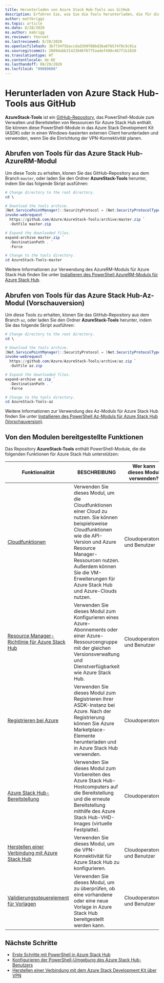 ```yaml
---
title: Herunterladen von Azure Stack Hub-Tools aus GitHub
description: Erfahren Sie, wie Sie die Tools herunterladen, die für die Arbeit mit Azure Stack Hub benötigt werden.
author: mattbriggs
ms.topic: article
ms.date: 8/28/2020
ms.author: mabrigg
ms.reviewer: thoroet
ms.lastreviewed: 8/28/2020
ms.openlocfilehash: 3b7734f5baccdad399f88bd36a076574f0c9c91a
ms.sourcegitcommit: 28894abb31423046f6775aadef490c467f1b1820
ms.translationtype: HT
ms.contentlocale: de-DE
ms.lasthandoff: 08/29/2020
ms.locfileid: "89089608"
---
```

# <a name="download-azure-stack-hub-tools-from-github"></a>Herunterladen von Azure Stack Hub-Tools aus GitHub

**AzureStack-Tools** ist ein [GitHub-Repository](https://github.com/Azure/AzureStack-Tools), das PowerShell-Module zum Verwalten und Bereitstellen von Ressourcen für Azure Stack Hub enthält. Sie können diese PowerShell-Module in das Azure Stack Development Kit (ASDK) oder in einen Windows-basierten externen Client herunterladen und verwenden, wenn Sie die Einrichtung der VPN-Konnektivität planen. 

## <a name="get-tools-for-azure-stack-hub-azurerm-module"></a>Abrufen von Tools für das Azure Stack Hub-AzureRM-Modul

Um diese Tools zu erhalten, klonen Sie das GitHub-Repository aus dem Branch `master`, oder laden Sie den Ordner **AzureStack-Tools** herunter, indem Sie das folgende Skript ausführen:

```powershell
# Change directory to the root directory.
cd \

# Download the tools archive.
[Net.ServicePointManager]::SecurityProtocol = [Net.SecurityProtocolType]::Tls12
invoke-webrequest `
  https://github.com/Azure/AzureStack-Tools/archive/master.zip `
  -OutFile master.zip

# Expand the downloaded files.
expand-archive master.zip `
  -DestinationPath . `
  -Force

# Change to the tools directory.
cd AzureStack-Tools-master

```
Weitere Informationen zur Verwendung des AzureRM-Moduls für Azure Stack Hub finden Sie unter [Installieren des PowerShell AzureRM-Moduls für Azure Stack Hub](azure-stack-powershell-install.md).

## <a name="get-tools-for-azure-stack-hub-az-preview-module"></a>Abrufen von Tools für das Azure Stack Hub-Az-Modul (Vorschauversion)

Um diese Tools zu erhalten, klonen Sie das GitHub-Repository aus dem Branch `az`, oder laden Sie den Ordner **AzureStack-Tools** herunter, indem Sie das folgende Skript ausführen:

```powershell
# Change directory to the root directory.
cd \

# Download the tools archive.
[Net.ServicePointManager]::SecurityProtocol = [Net.SecurityProtocolType]::Tls12 
invoke-webrequest `
  https://github.com/Azure/AzureStack-Tools/archive/az.zip `
  -OutFile az.zip

# Expand the downloaded files.
expand-archive az.zip `
  -DestinationPath . `
  -Force

# Change to the tools directory.
cd AzureStack-Tools-az

```

Weitere Informationen zur Verwendung des Az-Moduls für Azure Stack Hub finden Sie unter [Installieren des PowerShell Az-Moduls für Azure Stack Hub (Vorschauversion)](powershell-install-az-module.md).

## <a name="functionality-provided-by-the-modules"></a>Von den Modulen bereitgestellte Funktionen

Das Repository **AzureStack-Tools** enthält PowerShell-Module, die die folgenden Funktionen für Azure Stack Hub unterstützen:  

| Funktionalität | BESCHREIBUNG | Wer kann dieses Modul verwenden? |
| --- | --- | --- |
| [Cloudfunktionen](../user/azure-stack-validate-templates.md) | Verwenden Sie dieses Modul, um die Cloudfunktionen einer Cloud zu nutzen. Sie können beispielsweise Cloudfunktionen wie die API-Version und Azure Resource Manager-Ressourcen nutzen. Außerdem können Sie die VM-Erweiterungen für Azure Stack Hub und Azure-Clouds nutzen. | Cloudoperatoren und Benutzer |
| [Resource Manager-Richtlinie für Azure Stack Hub](../user/azure-stack-policy-module.md) | Verwenden Sie dieses Modul zum Konfigurieren eines Azure-Abonnements oder einer Azure-Ressourcengruppe mit der gleichen Versionsverwaltung und Dienstverfügbarkeit wie Azure Stack Hub. | Cloudoperatoren und Benutzer |
| [Registrieren bei Azure](azure-stack-registration.md ) | Verwenden Sie dieses Modul zum Registrieren Ihrer ASDK-Instanz bei Azure. Nach der Registrierung können Sie Azure Marketplace-Elemente herunterladen und in Azure Stack Hub verwenden. | Cloudoperatoren |
| [Azure Stack Hub-Bereitstellung](../asdk/asdk-install.md) | Verwenden Sie dieses Modul zum Vorbereiten des Azure Stack Hub-Hostcomputers auf die Bereitstellung und die erneute Bereitstellung mithilfe des Azure Stack Hub-VHD-Images (virtuelle Festplatte). | Cloudoperatoren|
| [Herstellen einer Verbindung mit Azure Stack Hub](azure-stack-powershell-install.md) | Verwenden Sie dieses Modul, um die VPN-Konnektivität für Azure Stack Hub zu konfigurieren. | Cloudoperatoren und Benutzer |
| [Validierungssteuerelement für Vorlagen](../user/azure-stack-validate-templates.md) | Verwenden Sie dieses Modul, um zu überprüfen, ob eine vorhandene oder eine neue Vorlage in Azure Stack Hub bereitgestellt werden kann. | Cloudoperatoren und Benutzer|

## <a name="next-steps"></a>Nächste Schritte

- [Erste Schritte mit PowerShell in Azure Stack Hub](../user/azure-stack-powershell-overview.md)
- [Konfigurieren der PowerShell-Umgebung des Azure Stack Hub-Benutzers](../user/azure-stack-powershell-configure-user.md)
- [Herstellen einer Verbindung mit dem Azure Stack Development Kit über VPN](../asdk/asdk-connect.md)
